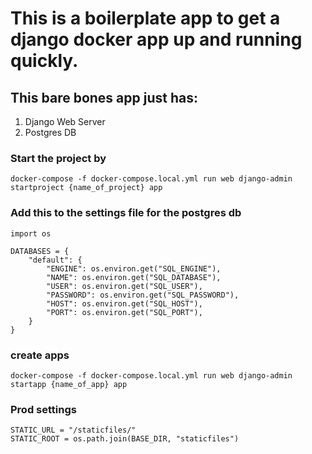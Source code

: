 # This is a boilerplate app to get a django docker app up and running quickly.

## This bare bones app just has:
1. Django Web Server
2. Postgres DB


### Start the project by

```
docker-compose -f docker-compose.local.yml run web django-admin startproject {name_of_project} app
```

### Add this to the settings file for the postgres db
```
import os

DATABASES = {
    "default": {
        "ENGINE": os.environ.get("SQL_ENGINE"),
        "NAME": os.environ.get("SQL_DATABASE"),
        "USER": os.environ.get("SQL_USER"),
        "PASSWORD": os.environ.get("SQL_PASSWORD"),
        "HOST": os.environ.get("SQL_HOST"),
        "PORT": os.environ.get("SQL_PORT"),
    }
}
```

### create apps
```
docker-compose -f docker-compose.local.yml run web django-admin startapp {name_of_app} app
```

### Prod settings
```
STATIC_URL = "/staticfiles/"
STATIC_ROOT = os.path.join(BASE_DIR, "staticfiles")
```
